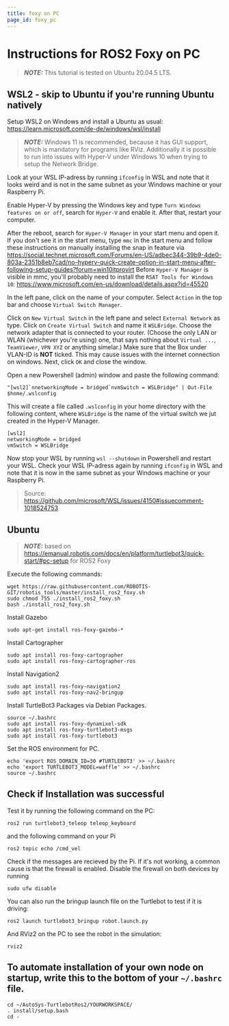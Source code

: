 ```yaml
---
title: foxy on PC
page_id: foxy_pc
---
```


# Instructions for ROS2 Foxy on PC

> **_NOTE:_**
> This tutorial is tested on Ubuntu 20.04.5 LTS. 

## WSL2 - skip to Ubuntu if you're running Ubuntu natively

Setup WSL2 on Windows and install a Ubuntu as usual: https://learn.microsoft.com/de-de/windows/wsl/install
> **_NOTE:_**
> Windows 11 is recommended, because it has GUI support, which is mandatory for programs like RViz. Additionally it is possible to run into issues with Hyper-V under Windows 10 when trying to setup the Network Bridge.

Look at your WSL IP-adress by running `ifconfig` in WSL and note that it looks weird and is not in the same subnet as your Windows machine or your Raspberry Pi. 

Enable Hyper-V by pressing the Windows key and type `Turn Windows features on or off`, search for `Hyper-V` and enable it. After that, restart your computer.

After the reboot, search for `Hyper-V Manager` in your start menu and open it. If you don't see it in the start menu, type `mmc` in the start menu and follow these instructions on manually installing the snap in feature via 
https://social.technet.microsoft.com/Forums/en-US/adbec344-39b9-4de0-803a-2351b8eb7cad/no-hyperv-quick-create-option-in-start-menu-after-following-setup-guides?forum=win10itprovirt
Before `Hyper-V Manager` is visible in mmc, you'll probably need to install the `RSAT Tools for Windows 10`: 
https://www.microsoft.com/en-us/download/details.aspx?id=45520

In the left pane, click on the name of your computer. Select `Action` in the top bar and choose `Virtual Switch Manager`. 

Click on `New Virtual Switch` in the left pane and select `External Network` as type. Click on `Create Virtual Switch` and name it `WSLBridge`. Choose the network adapter that is connected to your router. (Choose the only LAN or WLAN (whichever you're using) one, that says nothing about `Virtual ...`, `TeamViewer`, `VPN XYZ` or anything simelar.) Make sure that the Box under VLAN-ID is **NOT** ticked. This may cause issues with the internet connection on windows. Next, click `OK` and close the window.

Open a new Powershell (admin) window and paste the following command: 

    "[wsl2]`nnetworkingMode = bridged`nvmSwitch = WSLBridge" | Out-File $home/.wslconfig

This will create a file called `.wslconfig` in your home directory with the following content, where `WSLBridge` is the name of the virtual switch we jut created in the Hyper-V Manager.

    [wsl2]
    networkingMode = bridged
    vmSwitch = WSLBridge

Now stop your WSL by running `wsl --shutdown` in Powershell and restart your WSL. Check your WSL IP-adress again by running `ifconfig` in WSL and note that it is now in the same subnet as your Windows machine or your Raspberry Pi.

> Source: https://github.com/microsoft/WSL/issues/4150#issuecomment-1018524753
## Ubuntu

> **_NOTE:_**
> based on https://emanual.robotis.com/docs/en/platform/turtlebot3/quick-start/#pc-setup for ROS2 Foxy

Execute the following commands:
    
    wget https://raw.githubusercontent.com/ROBOTIS-GIT/robotis_tools/master/install_ros2_foxy.sh
    sudo chmod 755 ./install_ros2_foxy.sh
    bash ./install_ros2_foxy.sh

Install Gazebo

    sudo apt-get install ros-foxy-gazebo-*

Install Cartographer

    sudo apt install ros-foxy-cartographer
    sudo apt install ros-foxy-cartographer-ros

Install Navigation2

    sudo apt install ros-foxy-navigation2
    sudo apt install ros-foxy-nav2-bringup

Install TurtleBot3 Packages via Debian Packages.

    source ~/.bashrc
    sudo apt install ros-foxy-dynamixel-sdk
    sudo apt install ros-foxy-turtlebot3-msgs
    sudo apt install ros-foxy-turtlebot3

Set the ROS environment for PC.

    echo 'export ROS_DOMAIN_ID=30 #TURTLEBOT3' >> ~/.bashrc
    echo 'export TURTLEBOT3_MODEL=waffle' >> ~/.bashrc
    source ~/.bashrc

## Check if Installation was successful

Test it by running the following command on the PC:

    ros2 run turtlebot3_teleop teleop_keyboard

and the following command on your Pi

    ros2 topic echo /cmd_vel

Check if the messages are recieved by the Pi. If it's not working, a common cause is that the firewall is enabled. Disable the firewall on both devices by running

    sudo ufw disable

You can also run the bringup launch file on the Turtlebot to test if it is driving:

    ros2 launch turtlebot3_bringup robot.launch.py

And RViz2 on the PC to see the robot in the simulation:

    rviz2

## To automate installation of your own node on startup, write this to the bottom of your `~/.bashrc` file.

    cd ~/AutoSys-TurtlebotRos2/YOURWORKSPACE/
    . install/setup.bash
    cd -

